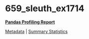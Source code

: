 # 659_sleuth_ex1714

[**Pandas Profiling Report**](https://epistasislab.github.io/penn-ml-benchmarks/profile/659_sleuth_ex1714.html)

[Metadata](metadata.yaml) | [Summary Statistics](summary_stats.csv)


